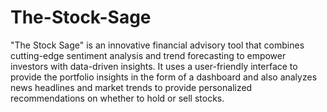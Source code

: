 # The-Stock-Sage
 "The Stock Sage" is an innovative financial advisory tool that combines cutting-edge sentiment analysis and trend forecasting to empower investors with data-driven insights. It uses a user-friendly interface to provide the portfolio insights in the form of a dashboard and also analyzes news headlines and market trends to provide personalized recommendations on whether to hold or sell stocks.
